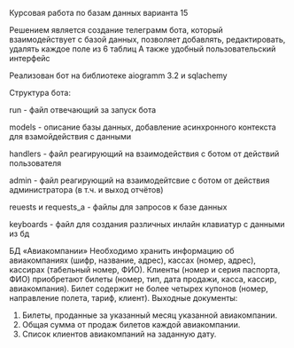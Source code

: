 Курсовая работа по базам данных варианта 15

Решением является создание телеграмм бота, который взаимодействует с базой данных, позволяет добавлять, редактировать, удалять каждое поле из 6 таблиц А также удобный пользовательский интерфейс

Реализован бот на библиотеке aiogramm 3.2 и sqlachemy

Структура бота:

run - файл отвечающий за запуск бота

models - описание базы данных, добавление асинхронного контекста для взамойдействия с данными

handlers - файл реагирующий на взаимодействия с ботом от действий пользователя

admin - файл реагирующий на взаимодейтсвие с ботом от действия администратора (в т.ч. и выход отчётов)

reuests и requests_a - файлы для запросов к базе данных

keyboards - файл для создания различных инлайн клавиатур с данными из бд

 БД «Авиакомпании»
Необходимо хранить информацию об авиакомпаниях (шифр, название, адрес), кассах (номер, 
адрес), кассирах (табельный номер, ФИО). Клиенты (номер и серия паспорта, ФИО) приобретают 
билеты (номер, тип, дата продажи, касса, кассир, авиакомпания). Билет содержит не более четырех 
купонов (номер, направление полета, тариф, клиент).
  Выходные документы:
1. Билеты, проданные за указанный месяц указанной авиакомпании.
2. Общая сумма от продаж билетов каждой авиакомпании.
3. Список клиентов авиакомпаний на заданную дату.
